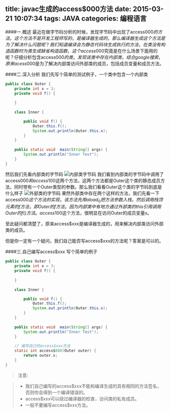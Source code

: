 title: javac生成的access$000方法
date: 2015-03-21 10:07:34
tags: JAVA
categories: 编程语言
---
####一.概述
最近在做字节码分析的时候，发现字节码中出现了access$000的方法，这个方法不是开发工程师写的，是编译器生成的，那么编译器生成这个方法是为了解决什么问题呢？我们知道编译会为静态代码块生成执行的方法，在类没有构造函数时为类生成缺省构造函数，这个access$000究竟是在什么场景下面用的呢？仔细分析包含access$000的类，发现该类中存在内部类，结合google搜索，原来acess$000是为了解决内部类访问外部类的成员，包括成员变量和成员方法。

<!-- more -->

####二.深入分析
我们先写个简单的测试例子，一个类中包含一个内部类
```java
public class Outer {
    private int x = 3;
    private void f() {
        
    }
    
    class Inner {

        public void f() {
            Outer.this.f();
            System.out.println(Outer.this.x);
        }
    }
    
    public static void  main(String[] args) {
        System.out.println("Inner Test");
    }
}
```
然后我们先看内部类的字节码
![内部类字节码](http://bolinyoung.qiniudn.com/inner-call.png)
我们看到内部类的字节码中调用了access$000和access$100这两个方法，这两个方法都是Outer这个类的静态成员方法，同时带有一个Outer类型的参数。那么我们看看Outer这个类的字节码到底是什么样子
![外部类的字节码](http://bolinyoung.qiniudn.com/outer-code.png)
果然外部类中存在两个这样的方法，我们先看一下access$000这个方法的实现，该方法先用aload_0把方法参数入栈，然后调用栈顶元素的f方法，即Outer的f方法，因为内部类中有地方通过外部类的this引用调用Outer的f()方法。access$100这个方法，很明显在访问Outer的成员变量x。

至此疑问都清楚了，原来access$xxx是编译器生成的，用来解决内部类访问外部类的成员。

但是你一定有一个疑问，我们自己能否写access$xxx的方法呢？答案是可以的。

####三.自己编写access$xxx
写个简单的例子
```java
public class Outer {
    private int x = 3;
    private void f() {
        
    }
    
    class Inner {

        public void f() {
            Outer.this.f();
            System.out.println(Outer.this.x);
        }
    }
    
    public static void  main(String[] args) {
        System.out.println("Inner Test");
    }
    
    // 编写自己的access$xxx方法
    static int access$888(Outer outer) {
    	return outer.x;
    }
}
```

> 注意:

> * 我们自己编写的access$xxx不能和编译生成的具有相同的方法签名，否则你会得到一个编译错误的。
> *  access$xxx可以绕过编译器的检查，访问类的私有成员。
> * 一般不要编写access$xxx方法。

